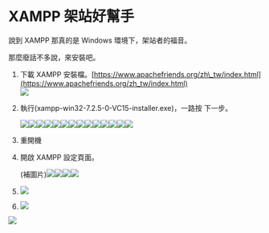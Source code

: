 # XAMPP 架站好幫手

說到 XAMPP 那真的是 Windows 環境下，架站者的福音。

那麼廢話不多說，來安裝吧。

1. 下載 XAMPP 安裝檔。[https://www.apachefriends.org/zh\_tw/index.html](https://www.apachefriends.org/zh_tw/index.html)  
   ![](/assets/download_XAMPP.png)

2. 執行\(xampp-win32-7.2.5-0-VC15-installer.exe\)，一路按 下一步。

   ![](/assets/install_XAMPP_01.png)![](/assets/install_XAMPP_02.png)![](/assets/install_XAMPP_03.png)![](/assets/install_XAMPP_04.png)![](/assets/install_XAMPP_05.png)![](/assets/install_XAMPP_06.png)![](/assets/install_XAMPP_07.png)![](/assets/install_XAMPP_08.png)![](/assets/install_XAMPP_09.png)![](/assets/install_XAMPP_10.png)![](/assets/install_XAMPP_11.png)![](/assets/install_XAMPP_12.png)![](/assets/install_XAMPP_13.png)![](/assets/install_XAMPP_14.png)

3. 重開機

4. 開啟 XAMPP 設定頁面。

   \(補圖片\)![](/assets/config_XAMPP_01.png)![](/assets/config_XAMPP_02.png)![](/assets/config_XAMPP_.3.png)![](/assets/config_XAMPP_04.png)

5. ![](/assets/config_XAMPP_04.png)

6. ![](/assets/config_XAMPP_04.png)

![](/assets/config_XAMPP_.5.png)



